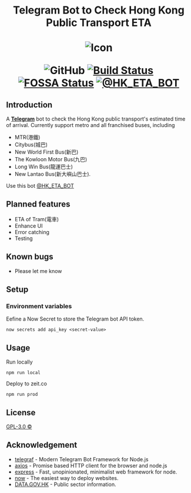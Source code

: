 <div align="center">
<h1>
Telegram Bot to Check Hong Kong Public Transport ETA<br>
<br>
<img src="https://raw.githubusercontent.com/kirosc/tg-hketa/master/images/icon_128.png" title="Telegram Bot to Check Hong Kong Public Transport ETA" alt="Icon">
<br>

![GitHub](https://img.shields.io/github/license/kirosc/tg-hketa)
[![Build Status](https://travis-ci.com/kirosc/tg-hketa.svg?branch=master)](https://travis-ci.com/kirosc/tg-hketa)
[![FOSSA Status](https://app.fossa.io/api/projects/git%2Bgithub.com%2Fkirosc%2Ftg-hketa.svg?type=shield)](https://app.fossa.io/projects/git%2Bgithub.com%2Fkirosc%2Ftg-hketa?ref=badge_shield)
[![@HK_ETA_BOT](https://img.shields.io/badge/%F0%9F%92%AC%20Telegram-Bot-blue)](https://t.me/HK_ETA_BOT)

</h1>
</div>

## Introduction

A [**Telegram**](https://telegram.org) bot to check the Hong Kong public transport's estimated time of arrival. Currently support metro and all franchised buses, including 
- MTR(港鐵)
- Citybus(城巴)
- New World First Bus(新巴)
- The Kowloon Motor Bus(九巴)
- Long Win Bus(龍運巴士)
- New Lantao Bus(新大嶼山巴士).

Use this bot [@HK_ETA_BOT](https://t.me/HK_ETA_BOT)

## Planned features

- ETA of Tram(電車)
- Enhance UI
- Error catching
- Testing

## Known bugs

- Please let me know


## Setup

### Environment variables

Eefine a Now Secret to store the Telegram bot API token.

```
now secrets add api_key <secret-value>
```

## Usage

Run locally

```
npm run local
```

Deploy to zeit.co

```
npm run prod
```

## License

[GPL-3.0 ©](./LICENSE)

## Acknowledgement

- [telegraf](https://github.com/telegraf/telegraf) - Modern Telegram Bot Framework for Node.js
- [axios](https://github.com/axios/axios) - Promise based HTTP client for the browser and node.js
- [express](https://github.com/expressjs/express) - Fast, unopinionated, minimalist web framework for node.
- [now](https://github.com/zeit/now) - The easiest way to deploy websites.
- [DATA.GOV.HK](https://data.gov.hk) - Public sector information.
